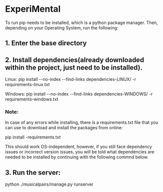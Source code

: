# ExperiMental

To run pip needs to be installed, which is a python package manager. Then, depending on your Operating System, run the following:

## 1. Enter the base directory


## 2. Install dependencies(already downloaded within the project, just need to be installed).

Linux: pip install --no-index --find-links dependencies-LINUX/ -r requirements-linux.txt 



Windows: pip install --no-index --find-links dependencies-WINDOWS/ -r requirements-windows.txt 


### Note:

In case of any errors while installing, there is a requirements.txt file that you can use to download and install the packages from online:

pip install -requirements.txt

This should work OS-independent, however, if you still face dependency issues or incorrect version issues, you will be told what dependencies are needed to be installed by continuing
with the following commnd below.

## 3. Run the server:

python ./musicalpairs/manage.py runserver
